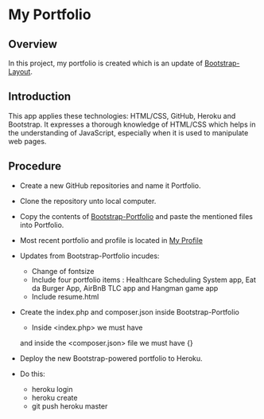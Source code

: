 # My Portfolio

## Overview

In this project, my portfolio is created which is an update of [Bootstrap-Layout](https://drangusboostrap.herokuapp.com). 

## Introduction
This app applies these technologies: HTML/CSS, GitHub, Heroku and Bootstrap. It expresses a thorough knowledge of HTML/CSS which helps in the understanding of JavaScript, especially when it is used to manipulate web pages.

## Procedure

* Create a new GitHub repositories and name it Portfolio.

* Clone the repository unto local computer.

* Copy the contents of [Bootstrap-Portfolio](https://github.com/druchefavour/Bootstrap-Portfolio) and paste the mentioned files into Portfolio.

* Most recent portfolio and profile is located in 
[My Profile](https://angusog.herokuapp.com)

* Updates from Bootstrap-Portfolio incudes:
  * Change of fontsize
  * Include four portfolio items : Healthcare Scheduling System app, Eat da Burger App, AirBnB TLC app and Hangman game app
  * Include 
    resume.html  

* Create the index.php and composer.json inside Bootstrap-Portfolio
  * Inside <index.php> we must have 
   <?php include_once("yourFileNameHere"); ?> 
  and inside the <composer.json> file we must have 
    {} 

* Deploy the new Bootstrap-powered portfolio to Heroku. 

* Do this:
	* heroku login
    * heroku create
    * git push heroku master